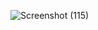 ![Screenshot (115)](https://user-images.githubusercontent.com/116736363/232349850-486f4295-c401-4c87-a73b-f03a0e2fc815.png)
